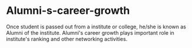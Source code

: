 # Alumni-s-career-growth
Once student is passed out from a institute or college, he/she is known as Alumni of the institute. Alumni's career growth plays important role in institute's ranking and other networking activities.

